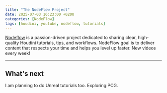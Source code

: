 ```yaml
---
title: "The NodeFlow Project"
date: 2025-07-03 16:23:00 +0200
categories: [NodeFlow]
tags: [houdini, youtube, nodeflow, tutorials]
---
```


[Nodeflow](https://www.youtube.com/@nodeflowhoudini) is a passion-driven project dedicated to sharing clear, high-quality Houdini tutorials, tips, and workflows. NodeFlow goal is to deliver content that respects your time and helps you level up faster. New videos every week!

---

## What's next

I am planning to do Unreal tutorials too. Exploring PCG.



